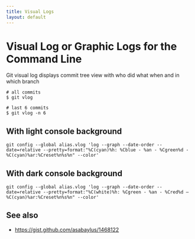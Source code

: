 ```yaml
---
title: Visual Logs
layout: default
---
```

# Visual Log or Graphic Logs for the Command Line

Git visual log displays commit tree view with who did what when and in which branch

```
# all commits
$ git vlog

# last 6 commits
$ git vlog -n 6
```

## With light console background

```
git config --global alias.vlog 'log --graph --date-order --date=relative --pretty=format:"%C(cyan)%h: %Cblue - %an - %Cgreen%d - %C(cyan)%ar:%Creset%n%s%n" --color'
```

## With dark console background

```
git config --global alias.vlog 'log --graph --date-order --date=relative --pretty=format:"%C(white)%h: %Cgreen - %an - %Cred%d – %C(cyan)%ar:%Creset%n%s%n" --color'
```

## See also

* https://gist.github.com/asabaylus/1468122